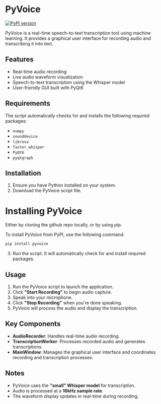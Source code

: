 # PyVoice
[![PyPI version](https://badge.fury.io/py/pyvoice.svg)](https://badge.fury.io/py/pyvoice)

PyVoice is a real-time speech-to-text transcription tool using machine learning. It provides a graphical user interface for recording audio and transcribing it into text.

## Features

- Real-time audio recording  
- Live audio waveform visualization  
- Speech-to-text transcription using the Whisper model  
- User-friendly GUI built with PyQt6  

## Requirements

The script automatically checks for and installs the following required packages:

- `numpy`  
- `sounddevice`  
- `librosa`  
- `faster_whisper`  
- `PyQt6`  
- `pyqtgraph`  

## Installation

1. Ensure you have Python installed on your system.  
2. Download the PyVoice script file.

# Installing PyVoice
Either by cloning the github repo locally, or by using pip.

To install PyVoice from PyPI, use the following command:
```sh
pip install pyvoice  
```
3. Run the script. It will automatically check for and install required packages.  

## Usage

1. Run the PyVoice script to launch the application.  
2. Click **"Start Recording"** to begin audio capture.  
3. Speak into your microphone.  
4. Click **"Stop Recording"** when you're done speaking.  
5. PyVoice will process the audio and display the transcription.  

## Key Components

- **AudioRecorder**: Handles real-time audio recording.  
- **TranscriptionWorker**: Processes recorded audio and generates transcriptions.  
- **MainWindow**: Manages the graphical user interface and coordinates recording and transcription processes.  

## Notes

- PyVoice uses the **"small" Whisper model** for transcription.  
- Audio is processed at a **16kHz sample rate**.  
- The waveform display updates in real-time during recording.  
